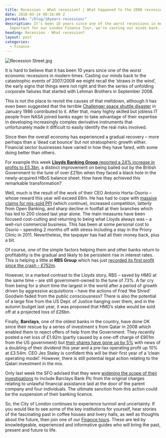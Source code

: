 ```yaml
---
title: Recession - What recession? | What happened to the 2008 recession?
date: 2018-03-14 08:16:00 Z
permalink: "/blog/10years-recession/"
description: It's been 10 years since one of the worst recessions in modern times.
  Important for our London Finance Tour, we're casting our minds back.
heading: Recession - What recession?
layout: post
categories:
  - finance
---
```


![Recession Street.jpg](/uploads/Recession%20Street.jpg)

It is hard to believe that it has been 10 years since one of the worst economic recessions in modern times. Casting our minds back to the catastrophic events of 2007/2008 we might recall the ‘straws in the wind’, the early signs that things were not right and then the series of unfolding corporate failures that started with Lehman Brothers in September 2008.

This is not the place to revisit the causes of that meltdown, although it has even been suggested that the terrible [Challenger space shuttle disaster](http://www.history.com/topics/challenger-disaster)  in January 1986 contributed to it.  After that, many highly skilled but jobless IT people from NASA joined banks eager to take advantage of their expertise in developing increasingly complex derivative instruments that unfortunately made it difficult to easily identify the real risks involved.

Since then the overall economy has experienced a gradual recovery – more perhaps than a ‘dead cat bounce’ but not stratospheric growth either. Financial sector businesses have varied in how they have fared, with some doing better than others.

For example this week [**Lloyds Banking Group** reported a 24% increase in profits to £5.3bn](https://www.theguardian.com/business/2018/feb/21/lloyds-bumper-profits-deliver-1bn-bonanza-for-shareholders), a distinct improvement on being bailed out by the British Government to the tune of over £21bn when they faced a black hole in the newly-acquired HBoS balance sheet. How have they achieved this remarkable transformation?

Well, much is the result of the work of their CEO Antonio Horta-Osorio – whose reward this year will exceed £6m.  He has had to cope with [massive claims for mis-sold PPI](https://www.theguardian.com/business/2016/aug/02/ppi-claims-all-you-need-to-know-about-the-mis-selling-scandal) (which continue), increased competition, latterly from Open Banking, and sharp decline in footfall at their branches which has led to 200 closed last year alone. The main measures have been focused cost-cutting and returning to being what Lloyds always was – a well-run commercial business. This has been at some personal cost to Osorio – spending 2 months off with stress including a stay in the Priory Clinic in 2011. Nevertheless, the taxpayer has had all their money back, plus a bit.

Of course, one of the simple factors helping them and other banks return to profitability is the gradual and likely to be persistent rise in interest rates. This is helping a little at **RBS Group** which has just [recorded its first profit since the crash - £752m](https://www.telegraph.co.uk/business/2018/02/23/taxpayer-owned-rbs-reports-first-profit-since-financial-crisis/).

However, in a marked contrast to the Lloyds story, RBS – saved by HMG at the same time – are still government-owned to the tune of 73%. A far cry from being for a short time the largest in the world after a period of growth driven by aggressive acquisitions – have the actions of Fred ‘the Shred’ Goodwin faded from the public consciousness? There is also the potential of a large fine from the US Dept. of Justice hanging over them, and in the autumn budget last year, it was proposed that HMG’s stake would be sold off at a projected loss of £26bn.

Finally, **Barclays**, one of the oldest banks in the country, have done OK since their rescue by a series of investment s from Qatar in 2008 which enabled them to reject offers of help from the Government. They recently posted a net loss of £1.92m (partly caused by a one-off charge of £901m from the US government) but [their shares have gone up by 5%](http://www.cityam.com/281067/barclays-share-price-rises-posts-19bn-loss) with news of a doubling of their dividend this year and a pre-tax operating profit up 10% at £3.54m. CEO Jes Staley is confident this will be their first year of a ‘clean operating model’. However, there is still potential legal action relating to the Qatari investment in the mix.

Only last week the SFO advised that they were [widening the scope of their investigations](https://uk.reuters.com/article/us-barclays-qatar-sfo/uks-sfo-extends-charges-over-qatar-loan-in-barclays-legal-blow-idUKKBN1FW0LM) to include Barclays Bank Plc from the original charges relating to unlawful financial assistance laid at the door of the parent company and four individuals. The ultimate sanction from this action could be the suspension of their banking licence.

So, the City of London continues to experience turmoil and uncertainty. If you would like to see some of the key institutions for yourself, hear stories of the fascinating past in coffee houses and livery halls, as well as thoughts about the future, then join one of our [Finance tours](https://www.insiderlondon.com/london/educational-tours/london-finance-walking-tour/). These are led by knowledgeable, experienced and informative guides who will bring the past, present and future to life.
